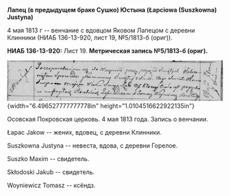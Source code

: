**Лапец (в предыдущем браке Сушко) Юстына (Łapciowa (Suszkowna)
Justyna)**

4 мая 1813 г -- венчание с вдовцом Яковом Лапецом с деревни Клинники
(НИАБ 136-13-920, лист 19, №5/1813-б (ориг)).

**НИАБ 136-13-920:** Лист 19. **Метрическая запись №5/1813-б (ориг).**

![](./media/aa054658e8335bd82c8a82c466de3fe03342040b.png){width="6.496527777777778in"
height="1.0104516622922135in"}

Осовская Покровская церковь. 4 мая 1813 года. Запись о венчании.

Łapac Jakow -- жених, вдовец, с деревни Клинники.

Suszkowna Justyna -- невеста, вдова, с деревни Горелое.

Suszko Maxim -- свидетель.

Skłodoski Jakub -- свидетель.

Woyniewicz Tomasz -- ксёндз.

